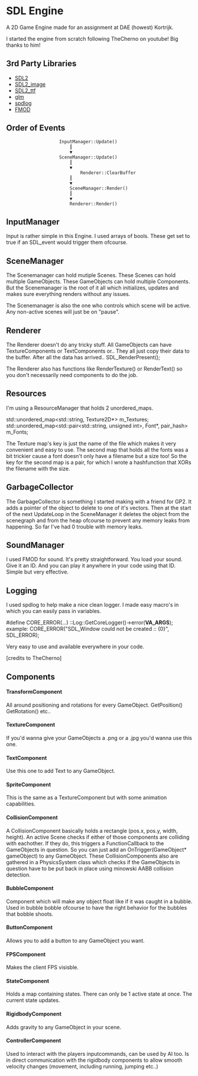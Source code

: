 # SDL Engine

A 2D Game Engine made for an assignment at DAE (howest) Kortrijk.

I started the engine from scratch following TheCherno on youtube! Big thanks to him!

## 3rd Party Libraries
 - [SDL2](https://www.libsdl.org/download-2.0.php)
 - [SDL2_image](https://www.libsdl.org/projects/SDL_image/)
 - [SDL2_ttf](https://www.libsdl.org/projects/SDL_ttf/)
 - [glm](https://github.com/g-truc/glm)
 - [spdlog](https://github.com/gabime/spdlog)
 - [FMOD](https://www.fmod.com/download)


## Order of Events 

						InputManager::Update()
							║
							▼
						SceneManager::Update()
							║
							▼
				            	Renderer::ClearBuffer
							║
							▼
					    	SceneManager::Render()
							║
							▼
					    	Renderer::Render()


## InputManager  	

Input is rather simple in this Engine. I used arrays of bools. These get set to true if an SDL_event would trigger them ofcourse.

## SceneManager  

The Scenemanager can hold mutiple Scenes. These Scenes can hold multiple GameObjects. These GameObjects can hold multiple Components.
But the Scenemanager is the root of it all which initializes, updates and makes sure everything renders without any issues.

The Scenemanager is also the one who controls which scene will be active. Any non-active scenes will just be on "pause".

## Renderer 		
		
The Renderer doesn't do any tricky stuff. All GameObjects can have TextureComponents or TextComponents or..
They all just copy their data to the buffer. After all the data has arrived.. SDL_RenderPresent();

The Renderer also has functions like RenderTexture() or RenderText() so you don't necessarily need components to do the job.
				
## Resources   
	
I'm using a ResourceManager that holds 2 unordered_maps.

std::unordered_map<std::string, Texture2D*> m_Textures;
std::unordered_map<std::pair<std::string, unsigned int>, Font*, pair_hash> m_Fonts;

The Texture map's key is just the name of the file which makes it very convenient and easy to use.
The second map that holds all the fonts was a bit trickier cause a font doesn't only have a filename but a size too!
So the key for the second map is a pair, for which I wrote a hashfunction that XORs the filename with the size.

## GarbageCollector    	

The GarbageCollector is something I started making with a friend for GP2. It adds a pointer of the object to delete
to one of it's vectors. Then at the start of the next UpdateLoop in the SceneManager it deletes the object from the scenegraph
and from the heap ofcourse to prevent any memory leaks from happening. So far I've had 0 trouble with memory leaks.						

## SoundManager   		

I used FMOD for sound. It's pretty straightforward. You load your sound. Give it an ID. And you can play it anywhere in your code
using that ID. Simple but very effective.

## Logging  

I used spdlog to help make a nice clean logger.
I made easy macro's in which you can easily pass in variables.

#define CORE_ERROR(...)	::Log::GetCoreLogger()->error(__VA_ARGS__);
example: CORE_ERROR("SDL_Window could not be created :: {0}", SDL_ERROR);

Very easy to use and available everywhere in your code.

[credits to TheCherno]					

## Components  

#### TransformComponent	
All around positioning and rotations for every GameObject.
GetPosition()
GetRotation()
etc..
			
#### TextureComponent 	
If you'd wanna give your GameObjects a .png or a .jpg you'd wanna use this one.

#### TextComponent	
Use this one to add Text to any GameObject.

#### SpriteComponent	
This is the same as a TextureComponent but with some animation capabilities.

#### CollisionComponent	
A CollisionComponent basically holds a rectangle (pos.x, pos.y, width, height).
An active Scene checks if either of those components are colliding with eachother.
If they do, this triggers a FunctionCallback to the GameObjects in question.
So you can just add an OnTrigger(GameObject* gameObject) to any GameObject.
These CollisionComponents also are gathered in a PhysicsSystem class which checks if
the GameObjects in question have to be put back in place using minowski AABB collision detection.
			
#### BubbleComponent	
Component which will make any object float like if it was caught in a bubble.
Used in bubble bobble ofcourse to have the right behavior for the bubbles that bobble shoots.
					
#### ButtonComponent	
Allows you to add a button to any GameObject you want.

#### FPSComponent 		
Makes the client FPS visisble.

#### StateComponent 	
Holds a map containing states. There can only be 1 active state at once. The current state updates.

#### RigidbodyComponent	
Adds gravity to any GameObject in your scene.

#### ControllerComponent	
Used to interact with the players inputcommands, can be used by AI too.
Is in direct communication with the rigidbody components to allow smooth velocity changes (movement, including running, jumping etc..)
											

